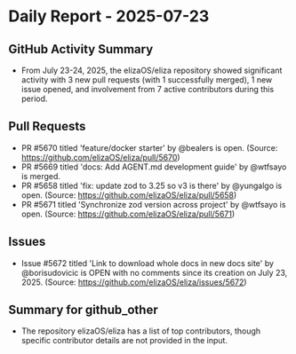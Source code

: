 # Daily Report - 2025-07-23

## GitHub Activity Summary
- From July 23-24, 2025, the elizaOS/eliza repository showed significant activity with 3 new pull requests (with 1 successfully merged), 1 new issue opened, and involvement from 7 active contributors during this period.

## Pull Requests
- PR #5670 titled 'feature/docker starter' by @bealers is open. (Source: https://github.com/elizaOS/eliza/pull/5670)
- PR #5669 titled 'docs: Add AGENT.md development guide' by @wtfsayo is merged.
- PR #5658 titled 'fix: update zod to 3.25 so v3 is there' by @yungalgo is open. (Source: https://github.com/elizaOS/eliza/pull/5658)
- PR #5671 titled 'Synchronize zod version across project' by @wtfsayo is open. (Source: https://github.com/elizaOS/eliza/pull/5671)

## Issues
- Issue #5672 titled 'Link to download whole docs in new docs site' by @borisudovicic is OPEN with no comments since its creation on July 23, 2025. (Source: https://github.com/elizaOS/eliza/issues/5672)

## Summary for github_other
- The repository elizaOS/eliza has a list of top contributors, though specific contributor details are not provided in the input.